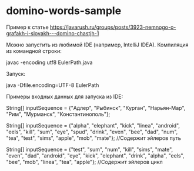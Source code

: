 # domino-words-sample
Пример к статье https://javarush.ru/groups/posts/3923-nemnogo-o-grafakh-i-slovakh---domino-chastjh-1

Можно запустить из любимой IDE (например, IntelliJ IDEA).
Компиляция из командной строки:

javac -encoding utf8 EulerPath.java

Запуск:

java -Dfile.encoding=UTF-8 EulerPath

Примеры входных данных для запуска из IDE:

String[] inputSequence = {"Адлер", "Рыбинск", "Курган", "Нарьян-Мар", "Рим", "Мурманск", "Константинополь"};

String[] inputSequence = {"alpha", "elephant", "kick", "linea", "android", "eels", "kill", "sum", "eye", "spud", "drink", "even", "bee", "dad", "num", "tea", "test", "sims", "apple", "mob", "mate"}; //Содержит эйлеров путь

String[] inputSequence = {"test", "sum", "num", "kill", "sims", "mate", "even", "dad", "android", "eye", "kick", "elephant", "drink", "alpha", "eels", "bee", "mob", "linea", "tea", "apple"}; //Содержит эйлеров цикл
